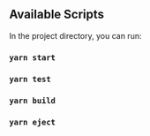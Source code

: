 ## Available Scripts

In the project directory, you can run:

### `yarn start`


### `yarn test`

### `yarn build`



### `yarn eject`


